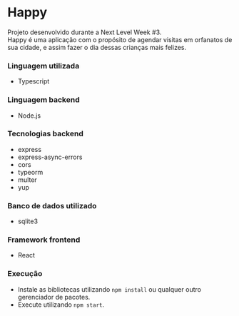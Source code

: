 # Happy

Projeto desenvolvido durante a Next Level Week #3. <br />
Happy é uma aplicação com o propósito de agendar visitas em orfanatos de sua cidade, e assim fazer o dia dessas crianças mais felizes.

### Linguagem utilizada
* Typescript

### Linguagem backend
* Node.js

### Tecnologias backend
* express
* express-async-errors
* cors
* typeorm
* multer
* yup

### Banco de dados utilizado
* sqlite3

### Framework frontend
* React

### Execução
* Instale as bibliotecas utilizando `npm install` ou qualquer outro gerenciador de pacotes.
* Execute utilizando `npm start`.

